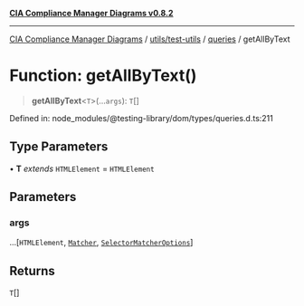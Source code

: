 [**CIA Compliance Manager Diagrams v0.8.2**](../../../../../README.md)

***

[CIA Compliance Manager Diagrams](../../../../../modules.md) / [utils/test-utils](../../../README.md) / [queries](../README.md) / getAllByText

# Function: getAllByText()

> **getAllByText**\<`T`\>(...`args`): `T`[]

Defined in: node\_modules/@testing-library/dom/types/queries.d.ts:211

## Type Parameters

• **T** *extends* `HTMLElement` = `HTMLElement`

## Parameters

### args

...\[`HTMLElement`, [`Matcher`](../../../type-aliases/Matcher.md), [`SelectorMatcherOptions`](../../queryHelpers/interfaces/SelectorMatcherOptions.md)\]

## Returns

`T`[]
